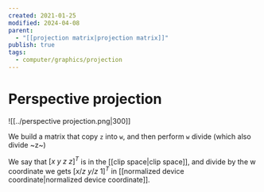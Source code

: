```yaml
---
created: 2021-01-25
modified: 2024-04-08
parent:
  - "[[projection matrix|projection matrix]]"
publish: true
tags:
  - computer/graphics/projection
---
```


# Perspective projection
![[../perspective projection.png|300]]

We build a matrix that copy `z` into `w`, and then perform `w` divide (which also divide ~z~)

We say that $[x \ y \ z \ z]^T$ is in the [[clip space|clip space]], and divide by the w coordinate we gets $[x/z \ y/z \ 1]^T$ in [[normalized device coordinate|normalized device coordinate]].